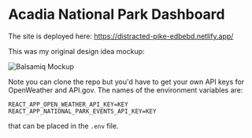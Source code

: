 # Acadia National Park Dashboard

The site is deployed here: https://distracted-pike-edbebd.netlify.app/

This was my original design idea mockup:

![Balsamiq Mockup](https://user-images.githubusercontent.com/28247931/135970979-b8c69985-bdde-4009-b56f-293582d98cb0.png)

Note you can clone the repo but you'd have to get your own API keys for OpenWeather and API.gov. The names of the environment variables are:

```
REACT_APP_OPEN_WEATHER_API_KEY=KEY
REACT_APP_NATIONAL_PARK_EVENTS_API_KEY=KEY
```

that can be placed in the `.env` file.
